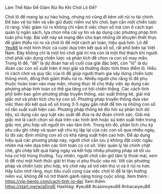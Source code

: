 Làm Thế Nào Để Giảm Rủi Ro Khi Chơi Lô Đề?

Chơi lô đề mang lại sự hào hứng, nhưng nó cũng đi kèm với rủi ro tài chính. Để bảo vệ túi tiền và vẫn giữ được niềm vui khi chơi, bạn cần một chiến lược rõ ràng. Việc giảm rủi ro không chỉ nằm ở việc chọn số mà còn ở cách bạn quản lý ngân sách, lựa chọn nhà cái uy tín và áp dụng các phương pháp tính toán phù hợp. Bài viết này sẽ mang đến cho bạn những lời khuyên thiết thực để giảm thiểu rủi ro và chơi lô đề một cách an toàn, hiệu quả hơn.
Lô đề [Yeu88](https://vip-bento.com/) là một hình thức cá cược dựa trên kết quả xổ số, rất phổ biến tại Việt Nam. Đây không chỉ là một trò chơi giải trí mà còn là một thử thách khi người chơi phải vận dụng chiến lược và phân tích để chọn ra con số may mắn. Trong lô đề, "đề" là dự đoán hai số cuối của giải đặc biệt, còn "lô" là dự đoán các con số xuất hiện ở mọi giải và thường được tính theo điểm lô. Hiểu rõ cách chơi và quy tắc của lô đề giúp người tham gia xây dựng chiến lược thông minh, đồng thời giảm thiểu rủi ro.
Nhiều người cho rằng lô đề phụ thuộc hoàn toàn vào may mắn, nhưng thực tế cho thấy việc áp dụng các phương pháp tính toán có thể gia tăng cơ hội chiến thắng. Các cách tính phổ biến bao gồm phương pháp truyền thống, xác suất thống kê, giải mã giấc mơ và phân tích chu kỳ con số. Phương pháp truyền thống dựa vào việc theo dõi kết quả xổ số trong 3-5 ngày gần nhất để tìm ra những con số có tần suất xuất hiện cao. Phương pháp thống kê đòi hỏi sự phân tích dữ liệu, sử dụng các quy luật xác suất để đưa ra dự đoán chính xác. Giải mã giấc mơ là cách chọn số dựa trên các hình ảnh hoặc sự kiện xuất hiện trong giấc mơ, phù hợp với người tin vào tâm linh. Trong khi đó, phân tích chu kỳ yêu cầu ghi chép và quan sát chu kỳ lặp lại của các con số qua nhiều ngày, từ đó xác định những con số có khả năng xuất hiện cao hơn. Để áp dụng hiệu quả các phương pháp này, người chơi cần lưu ý không đặt cược ngẫu nhiên mà nên dựa trên các tính toán có cơ sở. Việc quản lý tài chính chặt chẽ, ghi chép kết quả hàng ngày và kết hợp nhiều phương pháp sẽ tối ưu hóa cơ hội trúng thưởng. Tuy nhiên, người chơi cần giữ tâm lý thoải mái, xem lô đề như một hình thức giải trí thay vì phụ thuộc vào nó. Với các phương pháp và chiến lược phù hợp, trò chơi này sẽ trở nên thú vị và ít rủi ro hơn. Hãy luôn nhớ rằng, mục tiêu cuối cùng của việc chơi lô đề là tận hưởng niềm vui, không để nó trở thành gánh nặng trong cuộc sống.
Xem thêm : https://vip-bento.com/cach-tinh-lo-de/
Xem thêm: https://start.me/w/aDrplE
Hashtag: #yeu88 #casinoyeu88 #nhacaiyeu88
